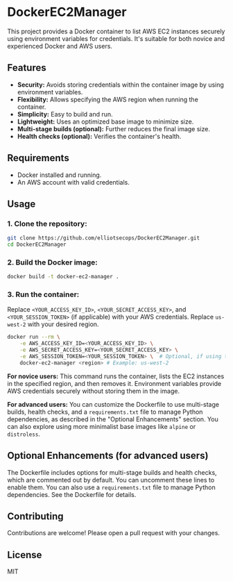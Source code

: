 
# DockerEC2Manager

This project provides a Docker container to list AWS EC2 instances securely using environment variables for credentials. It's suitable for both novice and experienced Docker and AWS users.

## Features

* **Security:** Avoids storing credentials within the container image by using environment variables.
* **Flexibility:** Allows specifying the AWS region when running the container.
* **Simplicity:** Easy to build and run.
* **Lightweight:** Uses an optimized base image to minimize size.
* **Multi-stage builds (optional):** Further reduces the final image size.
* **Health checks (optional):** Verifies the container's health.

## Requirements

* Docker installed and running.
* An AWS account with valid credentials.

## Usage

### 1. Clone the repository:

```bash
git clone https://github.com/elliotsecops/DockerEC2Manager.git
cd DockerEC2Manager
```

### 2. Build the Docker image:

```bash
docker build -t docker-ec2-manager .
```

### 3. Run the container:

Replace `<YOUR_ACCESS_KEY_ID>`, `<YOUR_SECRET_ACCESS_KEY>`, and `<YOUR_SESSION_TOKEN>` (if applicable) with your AWS credentials. Replace `us-west-2` with your desired region.

```bash
docker run --rm \
    -e AWS_ACCESS_KEY_ID=<YOUR_ACCESS_KEY_ID> \
    -e AWS_SECRET_ACCESS_KEY=<YOUR_SECRET_ACCESS_KEY> \
    -e AWS_SESSION_TOKEN=<YOUR_SESSION_TOKEN> \  # Optional, if using temporary authentication
    docker-ec2-manager <region> # Example: us-west-2
```

**For novice users:** This command runs the container, lists the EC2 instances in the specified region, and then removes it.  Environment variables provide AWS credentials securely without storing them in the image.

**For advanced users:** You can customize the Dockerfile to use multi-stage builds, health checks, and a `requirements.txt` file to manage Python dependencies, as described in the "Optional Enhancements" section.  You can also explore using more minimalist base images like `alpine` or `distroless`.

## Optional Enhancements (for advanced users)

The Dockerfile includes options for multi-stage builds and health checks, which are commented out by default. You can uncomment these lines to enable them. You can also use a `requirements.txt` file to manage Python dependencies.  See the Dockerfile for details.

## Contributing

Contributions are welcome! Please open a pull request with your changes.

## License

MIT
